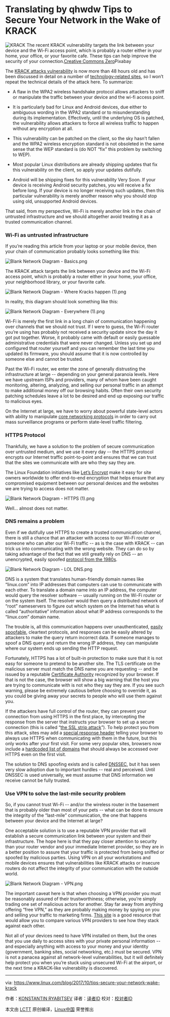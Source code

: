 Translating by qhwdw
Tips to Secure Your Network in the Wake of KRACK
============================================================


![KRACK](https://www.linux.com/sites/lcom/files/styles/rendered_file/public/krack-security.jpg?itok=_gKsJm7N "KRACK")
The recent KRACK vulnerability targets the link between your device and the Wi-Fi access point, which is probably a router either in your home, your office, or your favorite cafe. These tips can help improve the security of your connection.[Creative Commons Zero][1]Pixabay

The [KRACK attacks vulnerability][4] is now more than 48 hours old and has been discussed in detail on a number of [technology-related sites][5], so I won’t repeat the technical details of the attack here. To summarize:

*   A flaw in the WPA2 wireless handshake protocol allows attackers to sniff or manipulate the traffic between your device and the wi-fi access point.

*   It is particularly bad for Linux and Android devices, due either to ambiguous wording in the WPA2 standard or to misunderstanding during its implementation. Effectively, until the underlying OS is patched, the vulnerability allows attackers to force all wireless traffic to happen without any encryption at all.

*   This vulnerability can be patched on the client, so the sky hasn’t fallen and the WPA2 wireless encryption standard is not obsoleted in the same sense that the WEP standard is (do NOT “fix” this problem by switching to WEP).

*   Most popular Linux distributions are already shipping updates that fix this vulnerability on the client, so apply your updates dutifully.

*   Android will be shipping fixes for this vulnerability Very Soon. If your device is receiving Android security patches, you will receive a fix before long. If your device is no longer receiving such updates, then this particular vulnerability is merely another reason why you should stop using old, unsupported Android devices.

That said, from my perspective, Wi-Fi is merely another link in the chain of untrusted infrastructure and we should altogether avoid treating it as a trusted communication channel.

### Wi-Fi as untrusted infrastructure

If you’re reading this article from your laptop or your mobile device, then your chain of communication probably looks something like this:

 ![Blank Network Diagram - Basics.png](https://lh4.googleusercontent.com/ihouLL-yQ-ZZCKpp3MvLH6-iWC3cMlxNqN6YySOqa6cIR9ShSHIwjR04KAXnkU9TO7vMZ27QEz1QjA0j0MrECcEZSpJoA4uURwHZjec4TSQpgd7-982isvpx89C73N9wt1cEzq9l) 

The KRACK attack targets the link between your device and the Wi-Fi access point, which is probably a router either in your home, your office, your neighborhood library, or your favorite cafe.

 ![Blank Network Diagram - Where Kracks happen (1).png](https://lh3.googleusercontent.com/xvW0IhutTplAB3VHO00lSMLcJNK31DfjTCxEB8_0PkcenM9P46y0K-w8WZjVWQapj2pU9a8mRmG57sVhwv8kVn6lghoTnv8qkz8FRbo2VBCk_gK8M2ipi20di1qDTdj_dPGyRqWi) 

In reality, this diagram should look something like this:

 ![Blank Network Diagram - Everywhere (1).png](https://lh4.googleusercontent.com/e4InTHN5ql28nw21NM8cz3HwO1VMZN4-itSArWqH2_6m492ZZKu851uD4pn0Ms3kfHEc2Rst1_c8ENIsoFJ-mEkhFjMH7zUbg9r0t0la78cPnLls_iaVeBwmf5vjS9XWpUIgHScS) 

Wi-Fi is merely the first link in a long chain of communication happening over channels that we should not trust. If I were to guess, the Wi-Fi router you’re using has probably not received a security update since the day it got put together. Worse, it probably came with default or easily guessable administrative credentials that were never changed. Unless you set up and configured that router yourself and you can remember the last time you updated its firmware, you should assume that it is now controlled by someone else and cannot be trusted.

Past the Wi-Fi router, we enter the zone of generally distrusting the infrastructure at large -- depending on your general paranoia levels. Here we have upstream ISPs and providers, many of whom have been caught monitoring, altering, analyzing, and selling our personal traffic in an attempt to make additional money off our browsing habits. Often their own security patching schedules leave a lot to be desired and end up exposing our traffic to malicious eyes.

On the Internet at large, we have to worry about powerful state-level actors with ability to manipulate [core networking protocols][6] in order to carry out mass surveillance programs or perform state-level traffic filtering.

### HTTPS Protocol

Thankfully, we have a solution to the problem of secure communication over untrusted medium, and we use it every day -- the HTTPS protocol encrypts our Internet traffic point-to-point and ensures that we can trust that the sites we communicate with are who they say they are.

The Linux Foundation initiatives like [Let’s Encrypt][7] make it easy for site owners worldwide to offer end-to-end encryption that helps ensure that any compromised equipment between our personal devices and the websites we are trying to access does not matter.

 ![Blank Network Diagram - HTTPS (1).png](https://lh6.googleusercontent.com/aFzS-eiJCJpTTQD967NzKZOfFcS0rQ8rTW4L_aiKQ3Q3pTkkeqGjBBAdYASw38VMxKLbNOwbKpGOT9CGzI1XVmyzeiuGqI9YSdkBjBwwJZ0Ee2k8EZonl43HeAv4o6hk2YKonbtW) 

Well... almost does not matter.

### DNS remains a problem

Even if we dutifully use HTTPS to create a trusted communication channel, there is still a chance that an attacker with access to our Wi-Fi router or someone who can alter our Wi-Fi traffic -- as is the case with KRACK -- can trick us into communicating with the wrong website. They can do so by taking advantage of the fact that we still greatly rely on DNS -- an unencrypted, easily spoofed [protocol from the 1980s][8].

 ![Blank Network Diagram - LOL DNS.png](https://lh4.googleusercontent.com/EZfhN4crHvLX2cn3wbukh9z7aYsaB073jHMqI5IbOHba4VPhsc2GHMud75D9B_T6K2-ry6zXu_54jDa16gc0G3OC-RP7crchc0ltNGZPhoHpTsc_T6T0XXtMofUYw_iqlW5bG_0g) 

DNS is a system that translates human-friendly domain names like “linux.com” into IP addresses that computers can use to communicate with each other. To translate a domain name into an IP address, the computer would query the resolver software -- usually running on the Wi-Fi router or on the system itself. The resolver would then query a distributed network of “root” nameservers to figure out which system on the Internet has what is called “authoritative” information about what IP address corresponds to the “linux.com” domain name.

The trouble is, all this communication happens over unauthenticated, [easily spoofable][9], cleartext protocols, and responses can be easily altered by attackers to make the query return incorrect data. If someone manages to spoof a DNS query and return the wrong IP address, they can manipulate where our system ends up sending the HTTP request.

Fortunately, HTTPS has a lot of built-in protection to make sure that it is not easy for someone to pretend to be another site. The TLS certificate on the malicious server must match the DNS name you are requesting -- and be issued by a reputable [Certificate Authority][10] recognized by your browser. If that is not the case, the browser will show a big warning that the host you are trying to communicate with is not who they say they are. If you see such warning, please be extremely cautious before choosing to override it, as you could be giving away your secrets to people who will use them against you.

If the attackers have full control of the router, they can prevent your connection from using HTTPS in the first place, by intercepting the response from the server that instructs your browser to set up a secure connection (this is called “[the SSL strip attack][11]”). To help protect you from this attack, sites may add a [special response header][12] telling your browser to always use HTTPS when communicating with them in the future, but this only works after your first visit. For some very popular sites, browsers now include a [hardcoded list of domains][13] that should always be accessed over HTTPS even on the first visit.

The solution to DNS spoofing exists and is called [DNSSEC][14], but it has seen very slow adoption due to important hurdles -- real and perceived. Until DNSSEC is used universally, we must assume that DNS information we receive cannot be fully trusted.

### Use VPN to solve the last-mile security problem

So, if you cannot trust Wi-Fi -- and/or the wireless router in the basement that is probably older than most of your pets -- what can be done to ensure the integrity of the “last-mile” communication, the one that happens between your device and the Internet at large?

One acceptable solution is to use a reputable VPN provider that will establish a secure communication link between your system and their infrastructure. The hope here is that they pay closer attention to security than your router vendor and your immediate Internet provider, so they are in a better position to assure that your traffic is protected from being sniffed or spoofed by malicious parties. Using VPN on all your workstations and mobile devices ensures that vulnerabilities like KRACK attacks or insecure routers do not affect the integrity of your communication with the outside world.

 ![Blank Network Diagram - VPN.png](https://lh4.googleusercontent.com/vdulGCwUB239d76QXgtV3AcC0fG0YEi_LWCzOAYAEhFlEExtXXSOyXB-aq4PAI652egsUcgAXNi1KfUNWnUewWBlHkyRHSBDb5jWpD11MrSsfjbkTRZGTVhRv6wOszNdTQ12TKG8) 

The important caveat here is that when choosing a VPN provider you must be reasonably assured of their trustworthiness; otherwise, you’re simply trading one set of malicious actors for another. Stay far away from anything offering “free VPN,” as they are probably making money by spying on you and selling your traffic to marketing firms. [This site][2] is a good resource that would allow you to compare various VPN providers to see how they stack against each other.

Not all of your devices need to have VPN installed on them, but the ones that you use daily to access sites with your private personal information -- and especially anything with access to your money and your identity (government, banking sites, social networking, etc.) must be secured. VPN is not a panacea against all network-level vulnerabilities, but it will definitely help protect you when you’re stuck using unsecured Wi-Fi at the airport, or the next time a KRACK-like vulnerability is discovered.

--------------------------------------------------------------------------------

via: https://www.linux.com/blog/2017/10/tips-secure-your-network-wake-krack

作者：[KONSTANTIN RYABITSEV][a]
译者：[译者ID](https://github.com/译者ID)
校对：[校对者ID](https://github.com/校对者ID)

本文由 [LCTT](https://github.com/LCTT/TranslateProject) 原创编译，[Linux中国](https://linux.cn/) 荣誉推出

[a]:https://www.linux.com/users/mricon
[1]:https://www.linux.com/licenses/category/creative-commons-zero
[2]:https://www.vpnmentor.com/bestvpns/overall/
[3]:https://www.linux.com/files/images/krack-securityjpg
[4]:https://www.krackattacks.com/
[5]:https://blog.cryptographyengineering.com/2017/10/16/falling-through-the-kracks/
[6]:https://en.wikipedia.org/wiki/BGP_hijacking
[7]:https://letsencrypt.org/
[8]:https://en.wikipedia.org/wiki/Domain_Name_System#History
[9]:https://en.wikipedia.org/wiki/DNS_spoofing
[10]:https://en.wikipedia.org/wiki/Certificate_authority
[11]:https://en.wikipedia.org/wiki/Moxie_Marlinspike#Notable_research
[12]:https://en.wikipedia.org/wiki/HTTP_Strict_Transport_Security
[13]:https://hstspreload.org/
[14]:https://en.wikipedia.org/wiki/Domain_Name_System_Security_Extensions
